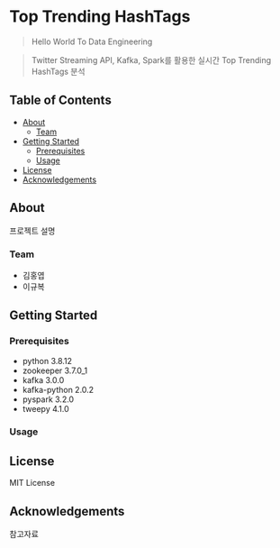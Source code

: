 # Top Trending HashTags

> Hello World To Data Engineering

> Twitter Streaming API, Kafka, Spark를 활용한 실시간 Top Trending HashTags 분석

## Table of Contents

- [About](#About)
  - [Team](#Team)
- [Getting Started](#Getting-Started)
  - [Prerequisites](#Prerequisites)
  - [Usage](#Usage)
- [License](#License)
- [Acknowledgements](#Acknowledgements)

## About

프로젝트 설명

### Team

- 김홍엽
- 이규복

## Getting Started

### Prerequisites

- python 3.8.12
- zookeeper 3.7.0_1
- kafka 3.0.0
- kafka-python 2.0.2
- pyspark 3.2.0
- tweepy 4.1.0

### Usage

## License

MIT License

## Acknowledgements

참고자료
